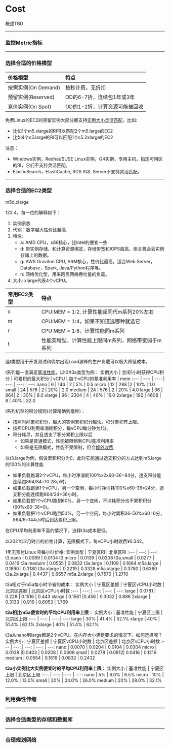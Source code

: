 # Cost
概述TBD

---
### 监控Metric指标

---
### 选择合适的价格模型
价格模型 | 特点
:-- | :--
按需实例(On Demand) | 按秒计费，无折扣
预留实例(Reserved) | OD的6-7折，连续包1年或3年
竞价实例(On Spot) | OD的1-2折，计算资源可能被回收

免费Linux的EC2的预留实例大部分都支持[实例大小灵活匹配](https://docs.aws.amazon.com/whitepapers/latest/cost-optimization-reservation-models/maximizing-utilization-with-size-flexibility-in-regional-reserved-instances.html)，比如:

* 比如1个m5.xlarge的RI可以匹配2个m5.large的EC2
* 比如4个c5.large的RI可以匹配1个c5.2xlarge的EC2

注意：
* Windows实例，Redhat/SUSE Linux实例，G4实例，专用主机，指定可用区的RI，它们不支持灵活匹配。
* ElasticSearch，ElastiCache, RDS SQL Server不支持灵活匹配。

---
### 选择合适的EC2类型
m5d.xlarge

123 4，每一位的解释如下：
1. 实例家族
2. 代别：数字越大性价比越高
3. 特性:
    * a: AMD CPU，x86核心，比Intel的便宜一些
    * d: 带实例存储，和计算资源绑定，存储带宽和IOPS超高，但关机会丢实例存储上的数据。
    * g: AWS Graviton CPU, ARM核心，性价比最高，适合Web Server，Database，Spark, Java/Python程序等。
    * n: 网络优化型，用来跑高网络吞吐量的负载。
4. 大小: xlarge代表4个vCPU。

常用EC2类型 | 特点
:--- | :---
c | CPU:MEM = 1:2, 计算性能超同代m系列20%左右
m | CPU:MEM = 1:4，如果不知道选哪种就选它
r | CPU:MEM = 1:8，计算性能同m系列
t | 性能突增型，计算性能上限同m系列，网络带宽弱于m系列

选t类型用于开发测试和偶尔出现Load波峰的生产负载可以极大降低成本。

t系列能一直满足[基准性能](https://docs.aws.amazon.com/zh_cn/AWSEC2/latest/UserGuide/burstable-credits-baseline-concepts.html)，以t3/t3a类型为例：
实例大小 | 空闲1小时获得CPU积分 | 可累积的最大积分 | vCPU | 每个vCPU的基准利用率 | mem
:--- | ---: | ---: | ---: | ---: | ---:
nano | 6 | 144 | 2 | 5% | 0.5
micro | 12 | 288 |2 | 10% | 1.0
small | 24 | 576 | 2 | 20% | 2.0
medium | 24 | 576 | 2 | 20% | 4.0
large | 36 | 864| 2 | 30% | 8.0
xlarge | 96 | 2304 | 4 | 40% | 16.0
2xlarge | 192 | 4608 | 8 | 40% | 32.0

t系列机型的积分规则(计算精确到毫秒)：
* 按照时间累积积分，越大的实例累积积分越快。积分累积有上限。
* 按照CPU利用率消耗积分，每vCPU每分钟为1分。
* 积分耗尽，并且透支了积分累积上限以后
    * 如果是普通模式，性能被限制到CPU基准利用率
    * 如果是无限模式，性能不受限制，但会[额外收费](https://www.amazonaws.cn/ec2/pricing/)

以t3.large为例，假设累积积分为0，此时它能通过透支积分的方式达到m5.large的100%的计算性能
* 如果负载跑满2个vCPU，每小时净消耗100%x2x60-36=84分，透支积分能连续跑864/84=10.28小时。
* 如果负载跑满1个vCPU，另一个空闲，每小时净消耗100%x60-36=24分，透支积分能连续跑864/24=36小时。
* 如果负载把1个vCPU跑到60%，另一个空闲，不消耗积分也不累积积分(60%x60-36=0)。
* 如果负载把1个vCPU跑到50%，另一个空闲，每小时累积36-50%x60=6分，864/6=144小时后到达累积上限。

在CPU平均利用率不高的情况下，选择t3a成本更低。

以2021年2月时点的价格计算，无限模式下，每vCPU小时收费¥0.342。

1年无预付Linux RI每小时价格:
实例类型 | 宁夏区RI | 北京区RI
:--- | ---: | ---:
t3.nano | 0.0069 | 0.0104
t3.micro | 0.0139 | 0.0208
t3a.small | 0.0277 | 0.0416
t3a.meduim | 0.0555 | 0.0832
t3a.large | 0.1109 | 0.1664
m5a.large | 0.1890 | 0.3180
t3a.xlarge | 0.2219 | 0.3328
m5a.xlarge | 0.3780 | 0.6360
t3a.2xlarge | 0.4437 | 0.6657
m5a.2xlarge | 0.7570 | 1.2710

t3a相对于m5a每小时节省的成本：
实例大小 | 宁夏区差额 | 宁夏区vCPU小时数 | 北京区差额 | 北京区vCPU小时数
:--- | ---: | ---: | ---: | ---:
large | 0.0781 | 0.228 | 0.1516 | 0.443
xlarge | 0.1561 |0.456 | 0.3032 | 0.886
2xlarge | 0.3133 | 0.916 | 0.6053 | 1.769

**t3a相比m5a便宜时的平均CPU利用率上限：**
实例大小 | 基准性能 | 宁夏区上限 | 北京区上限
:--- | ---: | ---: | ---:
large | 30% | 41.4% | 52.1%
xlarge | 40% | 51.4% | 62.1%
2xlarge | 40% | 51.4% | 62.1%

t3a从nano到large都是2个vCPU。在内存大小满足要求的情况下，如何选择呢？
实例大小 | 宁夏区差额 | 宁夏区vCPU小时数 | 北京区差额 | 北京区vCPU小时数
:--- | ---: | ---: | ---: | ---:
nano | 0.0070 | 0.0204 | 0.0104 | 0.0304
micro | 0.0138 |0.0403 | 0.0208 | 0.0608
small | 0.0278 | 0.0812| 0.0416 | 0.1216
medium | 0.0554 | 0.1619 | 0.0832 | 0.2432

**t3a小实例比大实例便宜时的平均CPU利用率上限：**
实例大小 | 基准性能 | 宁夏区上限 | 北京区上限
:--- | ---: | ---: | ---:
nano | 5% | 6.0% | 6.5%
micro | 10% | 12.0% | 13.0%
small | 20% | 24.0% | 26.0%
medium | 20% | 28.0% | 32.1%

---
### 利用弹性伸缩

---
### 选择合适类型的存储和数据库

___
### 合理规划网络

